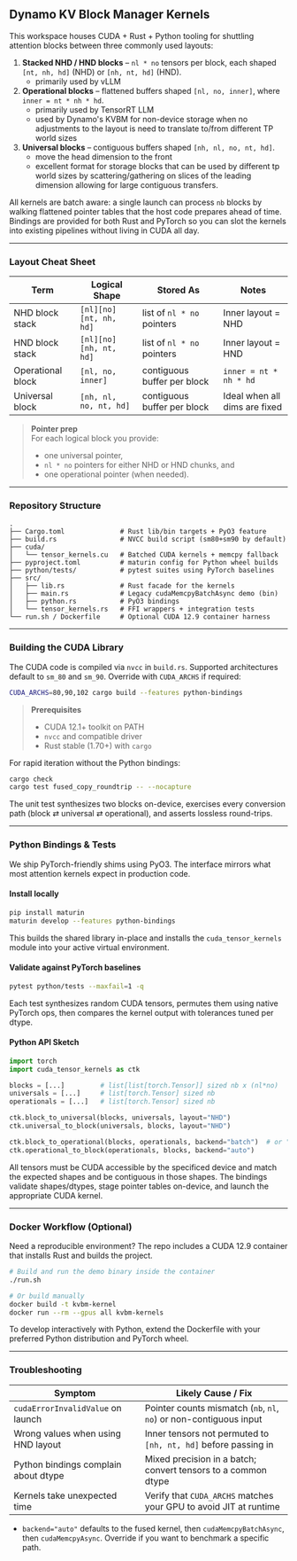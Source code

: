 ## Dynamo KV Block Manager Kernels

This workspace houses CUDA + Rust + Python tooling for shuttling attention
blocks between three commonly used layouts:

1. **Stacked NHD / HND blocks** – `nl * no` tensors per block, each shaped
   `[nt, nh, hd]` (NHD) or `[nh, nt, hd]` (HND).
   - primarily used by vLLM
2. **Operational blocks** – flattened buffers shaped `[nl, no, inner]`,
   where `inner = nt * nh * hd`.
   - primarily used by TensorRT LLM
   - used by Dynamo's KVBM for non-device storage when no adjustments to 
     the layout is need to translate to/from different TP world sizes
3. **Universal blocks** – contiguous buffers shaped `[nh, nl, no, nt, hd]`.
   - move the head dimension to the front
   - excellent format for storage blocks that can be used by different tp
     world sizes by scattering/gathering on slices of the leading dimension
     allowing for large contiguous transfers.

All kernels are batch aware: a single launch can process `nb` blocks by
walking flattened pointer tables that the host code prepares ahead of time.
Bindings are provided for both Rust and PyTorch so you can slot the kernels
into existing pipelines without living in CUDA all day.

---

### Layout Cheat Sheet

| Term                | Logical Shape              | Stored As                          | Notes                         |
|---------------------|----------------------------|------------------------------------|-------------------------------|
| NHD block stack     | `[nl][no][nt, nh, hd]`     | list of `nl * no` pointers         | Inner layout = NHD            |
| HND block stack     | `[nl][no][nh, nt, hd]`     | list of `nl * no` pointers         | Inner layout = HND            |
| Operational block   | `[nl, no, inner]`          | contiguous buffer per block        | `inner = nt * nh * hd`        |
| Universal block     | `[nh, nl, no, nt, hd]`     | contiguous buffer per block        | Ideal when all dims are fixed |

> **Pointer prep**  
> For each logical block you provide:
> - one universal pointer,
> - `nl * no` pointers for either NHD or HND chunks, and
> - one operational pointer (when needed).

---

### Repository Structure

```
.
├── Cargo.toml              # Rust lib/bin targets + PyO3 feature
├── build.rs                # NVCC build script (sm80+sm90 by default)
├── cuda/
│   └── tensor_kernels.cu   # Batched CUDA kernels + memcpy fallback
├── pyproject.toml          # maturin config for Python wheel builds
├── python/tests/           # pytest suites using PyTorch baselines
├── src/
│   ├── lib.rs              # Rust facade for the kernels
│   ├── main.rs             # Legacy cudaMemcpyBatchAsync demo (bin)
│   ├── python.rs           # PyO3 bindings
│   └── tensor_kernels.rs   # FFI wrappers + integration tests
└── run.sh / Dockerfile     # Optional CUDA 12.9 container harness
```

---

### Building the CUDA Library

The CUDA code is compiled via `nvcc` in `build.rs`. Supported architectures
default to `sm_80` and `sm_90`. Override with `CUDA_ARCHS` if required:

```bash
CUDA_ARCHS=80,90,102 cargo build --features python-bindings
```

> **Prerequisites**
> - CUDA 12.1+ toolkit on PATH
> - `nvcc` and compatible driver
> - Rust stable (1.70+) with `cargo`

For rapid iteration without the Python bindings:

```bash
cargo check
cargo test fused_copy_roundtrip -- --nocapture
```

The unit test synthesizes two blocks on-device, exercises every conversion
path (block ⇄ universal ⇄ operational), and asserts lossless round-trips.

---

### Python Bindings & Tests

We ship PyTorch-friendly shims using PyO3. The interface mirrors what most
attention kernels expect in production code.

#### Install locally

```bash
pip install maturin
maturin develop --features python-bindings
```

This builds the shared library in-place and installs the `cuda_tensor_kernels`
module into your active virtual environment.

#### Validate against PyTorch baselines

```bash
pytest python/tests --maxfail=1 -q
```

Each test synthesizes random CUDA tensors, permutes them using native PyTorch
ops, then compares the kernel output with tolerances tuned per dtype.

#### Python API Sketch

```python
import torch
import cuda_tensor_kernels as ctk

blocks = [...]         # list[list[torch.Tensor]] sized nb x (nl*no)
universals = [...]     # list[torch.Tensor] sized nb
operationals = [...]   # list[torch.Tensor] sized nb

ctk.block_to_universal(blocks, universals, layout="NHD")
ctk.universal_to_block(universals, blocks, layout="NHD")

ctk.block_to_operational(blocks, operationals, backend="batch")  # or "async" / "kernel" / "auto"
ctk.operational_to_block(operationals, blocks, backend="auto")
```

All tensors must be CUDA accessible by the specificed device and match the expected
shapes and be contiguous in those shapes. The bindings validate shapes/dtypes, stage 
pointer tables on-device, and launch the appropriate CUDA kernel.

---

### Docker Workflow (Optional)

Need a reproducible environment? The repo includes a CUDA 12.9 container that
installs Rust and builds the project.

```bash
# Build and run the demo binary inside the container
./run.sh

# Or build manually
docker build -t kvbm-kernel
docker run --rm --gpus all kvbm-kernels
```

To develop interactively with Python, extend the Dockerfile with your preferred
Python distribution and PyTorch wheel.

---

### Troubleshooting

| Symptom                               | Likely Cause / Fix                                                 |
|---------------------------------------|--------------------------------------------------------------------|
| `cudaErrorInvalidValue` on launch     | Pointer counts mismatch (`nb`, `nl`, `no`) or non-contiguous input |
| Wrong values when using HND layout    | Inner tensors not permuted to `[nh, nt, hd]` before passing in     |
| Python bindings complain about dtype  | Mixed precision in a batch; convert tensors to a common dtype      |
| Kernels take unexpected time          | Verify that `CUDA_ARCHS` matches your GPU to avoid JIT at runtime  |
- `backend="auto"` defaults to the fused kernel, then `cudaMemcpyBatchAsync`, then `cudaMemcpyAsync`. Override if you want to benchmark a specific path.
